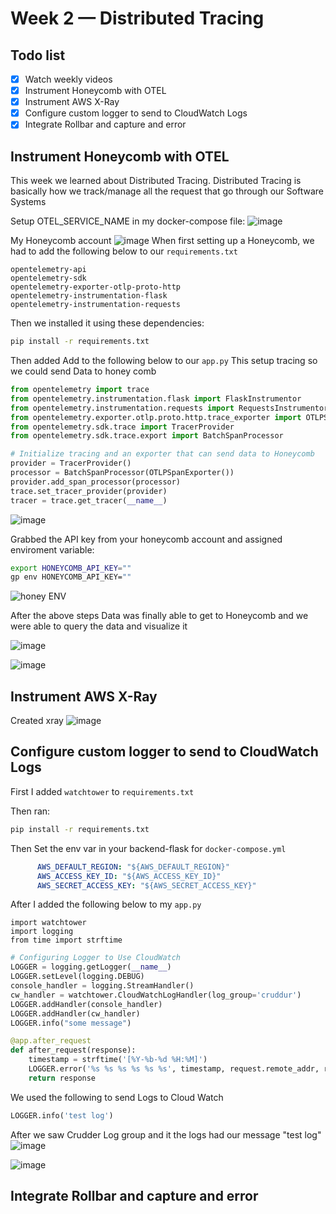 # Week 2 — Distributed Tracing

## Todo list
- [x] Watch weekly videos
- [x] Instrument Honeycomb with OTEL
- [x] Instrument AWS X-Ray
- [x] Configure custom logger to send to CloudWatch Logs
- [x] Integrate Rollbar and capture and error

## Instrument Honeycomb with OTEL
This week we learned about Distributed Tracing. Distributed Tracing is basically how we track/manage all the request that go through our Software Systems


Setup OTEL_SERVICE_NAME in my docker-compose file:
![image](https://user-images.githubusercontent.com/46639580/222627605-5147bcbc-c4b4-409c-b91c-51c1535668a4.png)

My Honeycomb account
![image](https://user-images.githubusercontent.com/46639580/222625715-44b3442a-cea9-417a-afc6-b2283e2fc853.png)
When first setting up a Honeycomb, we had to add the following below to our `requirements.txt`

```
opentelemetry-api 
opentelemetry-sdk 
opentelemetry-exporter-otlp-proto-http 
opentelemetry-instrumentation-flask 
opentelemetry-instrumentation-requests
```
Then we installed it using these dependencies:

```sh
pip install -r requirements.txt
```

Then added Add to the following below to our `app.py` This setup tracing so we could send Data to honey comb

```py
from opentelemetry import trace
from opentelemetry.instrumentation.flask import FlaskInstrumentor
from opentelemetry.instrumentation.requests import RequestsInstrumentor
from opentelemetry.exporter.otlp.proto.http.trace_exporter import OTLPSpanExporter
from opentelemetry.sdk.trace import TracerProvider
from opentelemetry.sdk.trace.export import BatchSpanProcessor
```


```py
# Initialize tracing and an exporter that can send data to Honeycomb
provider = TracerProvider()
processor = BatchSpanProcessor(OTLPSpanExporter())
provider.add_span_processor(processor)
trace.set_tracer_provider(provider)
tracer = trace.get_tracer(__name__)
```

![image](https://user-images.githubusercontent.com/46639580/222627239-86c8a9be-9a0d-488f-a074-3a61a95043cf.png)

 Grabbed the API key from your honeycomb account and assigned enviroment variable:

```sh
export HONEYCOMB_API_KEY=""
gp env HONEYCOMB_API_KEY=""
```
![honey ENV](https://user-images.githubusercontent.com/46639580/222626817-30b8d8c1-c8e1-49ee-b718-1e0482d91da7.png)

After the above steps Data was finally able to get to Honeycomb and we were able to query the data and visualize it

![image](https://user-images.githubusercontent.com/46639580/222335529-a7936216-b90f-43a9-a576-858e2d216803.png)

![image](https://user-images.githubusercontent.com/46639580/222627474-ad0dd1e7-0f0e-406d-b86c-34f51b733133.png)

## Instrument AWS X-Ray
Created xray 
![image](https://user-images.githubusercontent.com/46639580/222649282-072cae17-c5ba-47ee-bcb9-902baecace68.png)
## Configure custom logger to send to CloudWatch Logs

First I added `watchtower` to `requirements.txt`


Then ran:

```sh
pip install -r requirements.txt
```

Then Set the env var in your backend-flask for `docker-compose.yml`

```yml
      AWS_DEFAULT_REGION: "${AWS_DEFAULT_REGION}"
      AWS_ACCESS_KEY_ID: "${AWS_ACCESS_KEY_ID}"
      AWS_SECRET_ACCESS_KEY: "${AWS_SECRET_ACCESS_KEY}"
```

After I added the following below to my `app.py`

```
import watchtower
import logging
from time import strftime
```

```py
# Configuring Logger to Use CloudWatch
LOGGER = logging.getLogger(__name__)
LOGGER.setLevel(logging.DEBUG)
console_handler = logging.StreamHandler()
cw_handler = watchtower.CloudWatchLogHandler(log_group='cruddur')
LOGGER.addHandler(console_handler)
LOGGER.addHandler(cw_handler)
LOGGER.info("some message")
```

```py
@app.after_request
def after_request(response):
    timestamp = strftime('[%Y-%b-%d %H:%M]')
    LOGGER.error('%s %s %s %s %s %s', timestamp, request.remote_addr, request.method, request.scheme, request.full_path, response.status)
    return response
```
We used the following to send Logs to Cloud Watch
```py
LOGGER.info('test log')
```

After we saw Crudder Log group and it the logs had our message "test log"
![image](https://user-images.githubusercontent.com/46639580/222639558-b15640ba-1214-4417-9d6c-a4323f95f84f.png)

![image](https://user-images.githubusercontent.com/46639580/222639839-a1f487a1-504d-41ea-b5b7-d7f8516a5237.png)

## Integrate Rollbar and capture and error
